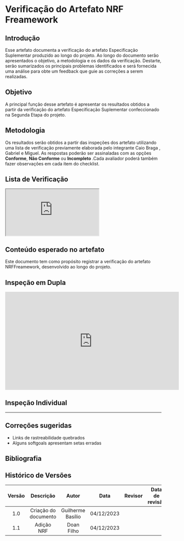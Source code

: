 # **Verificação do Artefato NRF Freamework**

## **Introdução**

Esse artefato documenta a verificação do artefato Especificação Suplementar produzido ao longo do projeto. Ao longo do documento serão apresentados o objetivo, a metodologia e os dados da verificação. Destarte, serão sumarizados os principais problemas  identificados e será fornecida uma análise para obte um feedback que guie as correções a serem realizadas.

## **Objetivo**

A principal função desse artefato é apresentar os resultados obtidos a partir da verificação do artefato Especificação Suplementar confeccionado na Segunda Etapa do projeto.

## **Metodologia**


Os resultados serão obtidos a partir das inspeções dos artefato utilizando uma lista de verificação previamente elaborada pelo integrante Caio Braga , Gabriel e Miguel. As respostas poderão ser assinaladas com as opções **Conforme**, **Não Conforme** ou **Incompleto** .Cada avaliador poderá também fazer observações em cada item do checklist.

## **Lista de Verificação**

<iframe src="https://docs.google.com/spreadsheets/d/e/2PACX-1vSpfRvAx5nbPmOSPOUFOagMidlaxpW6qvDuGDQdobTJJtU3kTuyb81cOYLkZP2_51BYWErM9l8_f0ga/pubhtml?widget=true&amp;headers=false"></iframe>

## **Conteúdo esperado no artefato**

Este documento tem como propósito registrar a verificação do artefato NRFFreamework, desenvolvido ao longo do projeto.

## **Inspeção em Dupla**

<iframe width="560" height="315" src="https://www.youtube.com/embed/xk_e4eJ4JXk?si=wS0UrsovcMB5wGKz" title="YouTube video player" frameborder="0" allow="accelerometer; autoplay; clipboard-write; encrypted-media; gyroscope; picture-in-picture; web-share" allowfullscreen></iframe>


## **Inspeção Individual** 
---
## **Correções sugeridas**
- Links de rastreabilidade quebrados
- Alguns softgoals apresentam setas erradas

## **Bibliografia**

>
>
>

## **Histórico de Versões**

| Versão |          Descrição              |     Autor      |      Data      |   Revisor     |    Data de revisão    |  
|:------:|:-------------------------------:|:--------------:|:--------------:|:-------------:|:---------------------:|
|  1.0   | Criação do documento  |   Guilherme Basílio  |   04/12/2023   |  |     |
|  1.1   | Adição NRF  |  Doan Filho   |   04/12/2023   |  |     |
